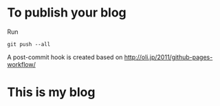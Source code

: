 
# To publish your blog
Run

    git push --all

A post-commit hook is created based on http://oli.jp/2011/github-pages-workflow/

# This is my blog
